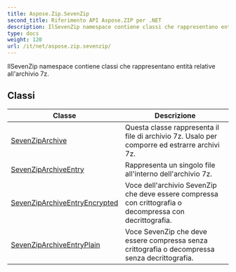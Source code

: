 ```yaml
---
title: Aspose.Zip.SevenZip
second_title: Riferimento API Aspose.ZIP per .NET
description: IlSevenZip namespace contiene classi che rappresentano entità relative allarchivio 7z.
type: docs
weight: 120
url: /it/net/aspose.zip.sevenzip/
---
```

IlSevenZip namespace contiene classi che rappresentano entità relative all'archivio 7z.

## Classi

| Classe | Descrizione |
| --- | --- |
| [SevenZipArchive](./sevenziparchive/) | Questa classe rappresenta il file di archivio 7z. Usalo per comporre ed estrarre archivi 7z. |
| [SevenZipArchiveEntry](./sevenziparchiveentry/) | Rappresenta un singolo file all'interno dell'archivio 7z. |
| [SevenZipArchiveEntryEncrypted](./sevenziparchiveentryencrypted/) | Voce dell'archivio SevenZip che deve essere compressa con crittografia o decompressa con decrittografia. |
| [SevenZipArchiveEntryPlain](./sevenziparchiveentryplain/) | Voce SevenZip che deve essere compressa senza crittografia o decompressa senza decrittografia. |


